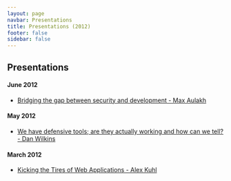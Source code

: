 ```yaml
---
layout: page
navbar: Presentations
title: Presentations (2012)
footer: false
sidebar: false
---
```


## Presentations

#### June 2012

* [Bridging the gap between security and development - Max Aulakh](/files/201206-Bridging_the_gap_between_security_and_development-Max_Aulakh.zip)

#### May 2012

* [We have defensive tools; are they actually working and how can we tell? - Dan Wilkins](/files/201205-We_have_defensive_tools_are_they_actually_working_and_how_can_we_tell-Dan_Wilkins.zip)

#### March 2012

* [Kicking the Tires of Web Applications - Alex Kuhl](/files/201203-Kicking_the_Tires_of_Web_Applications-Alex_Kuhl.zip)
